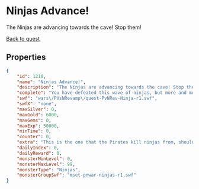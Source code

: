 # Ninjas Advance!

The Ninjas are advancing towards the cave! Stop them!

[Back to quest](../quests.md)

## Properties

```json
{
    "id": 1210,
    "name": "Ninjas Advance!",
    "description": "The Ninjas are advancing towards the cave! Stop them!",
    "complete": "You have defeated this wave of ninjas, but more and more keep jumping out of the shadows to attack!",
    "swf": "wars\/PVsNRevamp\/quest-PvNRev-Ninja-r1.swf",
    "swfX": "none",
    "maxSilver": 0,
    "maxGold": 6000,
    "maxGems": 0,
    "maxExp": 50000,
    "minTime": 0,
    "counter": 0,
    "extra": "This is the one that the Pirates kill ninjas from, should be from the Rhubarb Town.",
    "dailyIndex": 0,
    "dailyReward": 0,
    "monsterMinLevel": 0,
    "monsterMaxLevel": 99,
    "monsterType": "Ninjas",
    "monsterGroupSwf": "mset-pnwar-ninjas-r1.swf"
}
```


